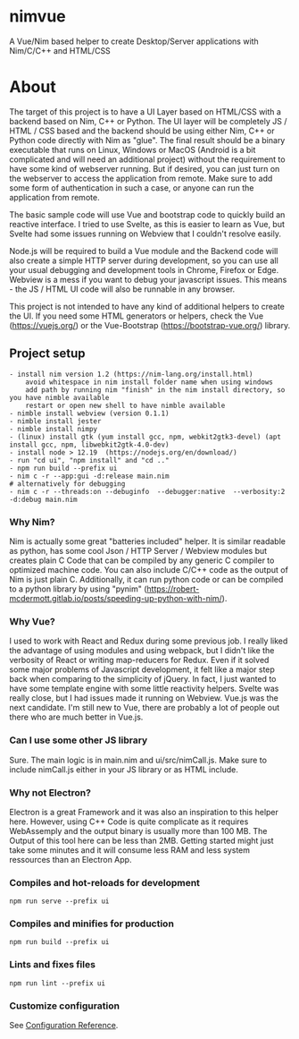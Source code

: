 # nimvue
A Vue/Nim based helper to create Desktop/Server applications with Nim/C/C++ and HTML/CSS

# About

The target of this project is to have a UI Layer based on HTML/CSS with a backend based on Nim, C++ or Python. The UI layer will be completely JS / HTML / CSS based and the backend should be using either Nim, C++ or Python code directly with Nim as "glue". The final result should be a binary executable that runs on Linux, Windows or MacOS (Android is a bit complicated and will need an additional project) without the requirement to have some kind of webserver running. But if desired, you can just turn on the webserver to access the application from remote. Make sure to add some form of authentication in such a case, or anyone can run the application from remote.

The basic sample code will use Vue and bootstrap code to quickly build an reactive interface. I tried to use Svelte, as this is easier to learn as Vue, but Svelte had some issues running on Webview that I couldn't resolve easily.

Node.js will be required to build a Vue module and the Backend code will also create a simple HTTP server during development, so you can use all your usual debugging and development tools in Chrome, Firefox or Edge. Webview is a mess if you want to debug your javascript issues.
This means - the JS / HTML UI code will also be runnable in any browser.

This project is not intended to have any kind of additional helpers to create the UI. If you need some HTML generators or helpers, check the Vue (https://vuejs.org/) or the Vue-Bootstrap (https://bootstrap-vue.org/) library.



## Project setup
```
- install nim version 1.2 (https://nim-lang.org/install.html)
    avoid whitespace in nim install folder name when using windows
    add path by running nim "finish" in the nim install directory, so you have nimble available
    restart or open new shell to have nimble available
- nimble install webview (version 0.1.1)
- nimble install jester
- nimble install nimpy
- (linux) install gtk (yum install gcc, npm, webkit2gtk3-devel) (apt install gcc, npm, libwebkit2gtk-4.0-dev)
- install node > 12.19  (https://nodejs.org/en/download/)
- run "cd ui", "npm install" and "cd .." 
- npm run build --prefix ui
- nim c -r --app:gui -d:release main.nim 
# alternatively for debugging
- nim c -r --threads:on --debuginfo  --debugger:native  --verbosity:2 -d:debug main.nim
```

### Why Nim?
Nim is actually some great "batteries included" helper. It is similar readable as python, has some cool Json / HTTP Server / Webview modules but creates plain C Code that can be compiled by any generic C compiler to optimized machine code. You can also include C/C++ code as the output of Nim is just plain C. Additionally, it can run python code or can be compiled to a python library by using "pynim" (https://robert-mcdermott.gitlab.io/posts/speeding-up-python-with-nim/).

### Why Vue?
I used to work with React and Redux during some previous job. I really liked the advantage of using modules and using webpack, but I didn't like the verbosity of React or writing map-reducers for Redux. Even if it solved some major problems of Javascript development, it felt like a major step back when comparing to the simplicity of jQuery. In fact, I just wanted to have some template engine with some little reactivity helpers. Svelte was really close, but I had issues made it running on Webview. Vue.js was the next candidate.
I'm still new to Vue, there are probably a lot of people out there who are much better in Vue.js.

### Can I use some other JS library
Sure. The main logic is in main.nim and ui/src/nimCall.js. Make sure to include nimCall.js either in your JS library or as HTML include. 

### Why not Electron?
Electron is a great Framework and it was also an inspiration to this helper here. However, using C++ Code is quite complicate as it requires WebAssemply and the output binary is usually more than 100 MB.
The Output of this tool here can be less than 2MB. Getting started might just take some minutes and it will consume less RAM and less system ressources than an Electron App.

### Compiles and hot-reloads for development
```
npm run serve --prefix ui
```

### Compiles and minifies for production
```
npm run build --prefix ui
```

### Lints and fixes files
```
npm run lint --prefix ui
```

### Customize configuration
See [Configuration Reference](https://cli.vuejs.org/config/).
